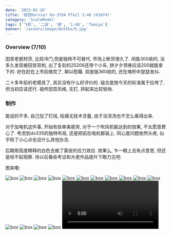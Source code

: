 ```yaml
---
date: '2023-01-26'
title: '田宫Dornier Do-335A Pfeil 1:48 (61074)'
category: 'ScaleModel'
tags: ['飞机', '二战', '德', '1:48', 'Tamiya']
banner: '/assets/image/do335a/9.jpg'
---
```


### Overview (7/10)

田宫老题材货, 比较冷门,但是独特不可替代, 市场上断货很久了. 闲鱼300收的, 没多久发现被田宫背刺, 出了复刻的25206还带个小车, 拼夕夕领券应该200就能拿下的. 好在赶在上市前做完了, 聊以慰藉. 双座版360收的, 还在堆积中瑟瑟发抖.

二十多年前的老模具了, 其实没有什么好评价的. 组合度按今天的标准属于拉垮了, 但当初应该还行. 祖传田宫风格, 无钉, 拼起来比较愉快.

### 制作

能说的不多, 自己加了钉线, 枯燥无技术含量, 由于没渍洗也不怎么看得出来.

对于加电机这件事, 开始有些审美疲劳, 对于一个吹风机能达到的效果, 不太愿意费心了. 考虑到do335的独特布局, 还是把前后电机都装上. 同心度问题依然头疼, 似乎除了小心点也没什么其他办法.

后期用高度稀释的白色去做了蒙皮的应力效应. 效果么, 乍一眼上去有点意思, 但还是经不起观察. 待以后看些考证和大佬作品提升下眼力见吧.

图来嘞:

![box](/assets/image/do335a/1.JPG)
![box](/assets/image/do335a/2.JPG)
![box](/assets/image/do335a/3.JPG)
![box](/assets/image/do335a/4.JPG)
![box](/assets/image/do335a/5.JPG)
![box](/assets/image/do335a/6.JPG)
![box](/assets/image/do335a/7.JPG)
![box](/assets/image/do335a/8.JPG)
![box](/assets/image/do335a/9.JPG)
![box](/assets/image/do335a/10.JPG)
![box](/assets/image/do335a/11.JPG)
![box](/assets/image/do335a/12.JPG)
![box](/assets/image/do335a/13.JPG)
![box](/assets/image/do335a/14.JPG)
![box](/assets/image/do335a/15.JPG)
<video src="/assets/image/do335a/do335a.MOV" controls autoplay muted loop></video>
